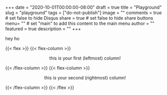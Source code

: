 +++
date = "2020-10-01T00:00:00-08:00"
draft = true
title = "Playground"
slug = "playground"
tags = ["do-not-publish"]
image = ""
comments = true	# set false to hide Disqus
share = true	# set false to hide share buttons
menu= ""		# set "main" to add this content to the main menu
author = ""
featured = true
description = ""
+++

hey ho

{{< flex >}}
    {{< flex-column >}}
        <center>
            <p>this is your first (leftmost) column!</p>
        </center>
    {{< /flex-column >}}
    {{< flex-column >}}
        <center>
            <p>this is your second (rightmost) column!</p>
        </center>
    {{< /flex-column >}}
{{< /flex >}}

